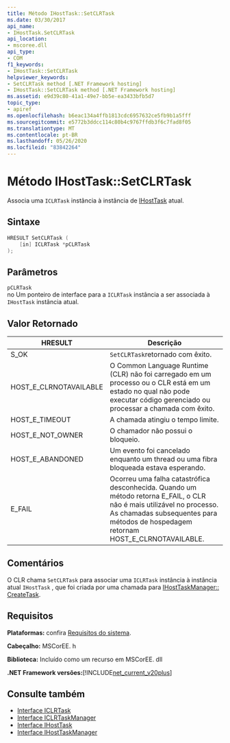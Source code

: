 ```yaml
---
title: Método IHostTask::SetCLRTask
ms.date: 03/30/2017
api_name:
- IHostTask.SetCLRTask
api_location:
- mscoree.dll
api_type:
- COM
f1_keywords:
- IHostTask::SetCLRTask
helpviewer_keywords:
- SetCLRTask method [.NET Framework hosting]
- IHostTask::SetCLRTask method [.NET Framework hosting]
ms.assetid: e9d39c80-41a1-49e7-bb5e-ea3433bfb5d7
topic_type:
- apiref
ms.openlocfilehash: b6eac134a4ffb1813cdc6957632ce5fb9b1a5fff
ms.sourcegitcommit: e5772b3ddcc114c80b4c9767ffdb3f6c7fad8f05
ms.translationtype: MT
ms.contentlocale: pt-BR
ms.lasthandoff: 05/26/2020
ms.locfileid: "83842264"
---
```

# <a name="ihosttasksetclrtask-method"></a>Método IHostTask::SetCLRTask
Associa uma `ICLRTask` instância à instância de [IHostTask](ihosttask-interface.md) atual.  
  
## <a name="syntax"></a>Sintaxe  
  
```cpp  
HRESULT SetCLRTask (  
    [in] ICLRTask *pCLRTask  
);  
```  
  
## <a name="parameters"></a>Parâmetros  
 `pCLRTask`  
 no Um ponteiro de interface para a `ICLRTask` instância a ser associada à `IHostTask` instância atual.  
  
## <a name="return-value"></a>Valor Retornado  
  
|HRESULT|Descrição|  
|-------------|-----------------|  
|S_OK|`SetCLRTask`retornado com êxito.|  
|HOST_E_CLRNOTAVAILABLE|O Common Language Runtime (CLR) não foi carregado em um processo ou o CLR está em um estado no qual não pode executar código gerenciado ou processar a chamada com êxito.|  
|HOST_E_TIMEOUT|A chamada atingiu o tempo limite.|  
|HOST_E_NOT_OWNER|O chamador não possui o bloqueio.|  
|HOST_E_ABANDONED|Um evento foi cancelado enquanto um thread ou uma fibra bloqueada estava esperando.|  
|E_FAIL|Ocorreu uma falha catastrófica desconhecida. Quando um método retorna E_FAIL, o CLR não é mais utilizável no processo. As chamadas subsequentes para métodos de hospedagem retornam HOST_E_CLRNOTAVAILABLE.|  
  
## <a name="remarks"></a>Comentários  
 O CLR chama `SetCLRTask` para associar uma `ICLRTask` instância à instância atual `IHostTask` , que foi criada por uma chamada para [IHostTaskManager:: CreateTask](ihosttaskmanager-createtask-method.md).  
  
## <a name="requirements"></a>Requisitos  
 **Plataformas:** confira [Requisitos do sistema](../../get-started/system-requirements.md).  
  
 **Cabeçalho:** MSCorEE. h  
  
 **Biblioteca:** Incluído como um recurso em MSCorEE. dll  
  
 **.NET Framework versões:**[!INCLUDE[net_current_v20plus](../../../../includes/net-current-v20plus-md.md)]  
  
## <a name="see-also"></a>Consulte também

- [Interface ICLRTask](iclrtask-interface.md)
- [Interface ICLRTaskManager](iclrtaskmanager-interface.md)
- [Interface IHostTask](ihosttask-interface.md)
- [Interface IHostTaskManager](ihosttaskmanager-interface.md)
